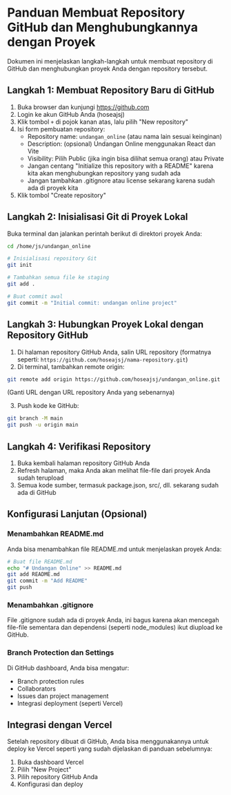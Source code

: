 # Panduan Membuat Repository GitHub dan Menghubungkannya dengan Proyek

Dokumen ini menjelaskan langkah-langkah untuk membuat repository di GitHub dan menghubungkan proyek Anda dengan repository tersebut.

## Langkah 1: Membuat Repository Baru di GitHub

1. Buka browser dan kunjungi https://github.com
2. Login ke akun GitHub Anda (hoseajsj)
3. Klik tombol `+` di pojok kanan atas, lalu pilih "New repository"
4. Isi form pembuatan repository:
   - Repository name: `undangan_online` (atau nama lain sesuai keinginan)
   - Description: (opsional) Undangan Online menggunakan React dan Vite
   - Visibility: Pilih Public (jika ingin bisa dilihat semua orang) atau Private
   - Jangan centang "Initialize this repository with a README" karena kita akan menghubungkan repository yang sudah ada
   - Jangan tambahkan .gitignore atau license sekarang karena sudah ada di proyek kita
5. Klik tombol "Create repository"

## Langkah 2: Inisialisasi Git di Proyek Lokal

Buka terminal dan jalankan perintah berikut di direktori proyek Anda:

```bash
cd /home/js/undangan_online

# Inisialisasi repository Git
git init

# Tambahkan semua file ke staging
git add .

# Buat commit awal
git commit -m "Initial commit: undangan online project"
```

## Langkah 3: Hubungkan Proyek Lokal dengan Repository GitHub

1. Di halaman repository GitHub Anda, salin URL repository (formatnya seperti: `https://github.com/hoseajsj/nama-repository.git`)
2. Di terminal, tambahkan remote origin:
```bash
git remote add origin https://github.com/hoseajsj/undangan_online.git
```
(Ganti URL dengan URL repository Anda yang sebenarnya)

3. Push kode ke GitHub:
```bash
git branch -M main
git push -u origin main
```

## Langkah 4: Verifikasi Repository

1. Buka kembali halaman repository GitHub Anda
2. Refresh halaman, maka Anda akan melihat file-file dari proyek Anda sudah terupload
3. Semua kode sumber, termasuk package.json, src/, dll. sekarang sudah ada di GitHub

## Konfigurasi Lanjutan (Opsional)

### Menambahkan README.md
Anda bisa menambahkan file README.md untuk menjelaskan proyek Anda:

```bash
# Buat file README.md
echo "# Undangan Online" >> README.md
git add README.md
git commit -m "Add README"
git push
```

### Menambahkan .gitignore
File .gitignore sudah ada di proyek Anda, ini bagus karena akan mencegah file-file sementara dan dependensi (seperti node_modules) ikut diupload ke GitHub.

### Branch Protection dan Settings
Di GitHub dashboard, Anda bisa mengatur:
- Branch protection rules
- Collaborators
- Issues dan project management
- Integrasi deployment (seperti Vercel)

## Integrasi dengan Vercel

Setelah repository dibuat di GitHub, Anda bisa menggunakannya untuk deploy ke Vercel seperti yang sudah dijelaskan di panduan sebelumnya:

1. Buka dashboard Vercel
2. Pilih "New Project"
3. Pilih repository GitHub Anda
4. Konfigurasi dan deploy